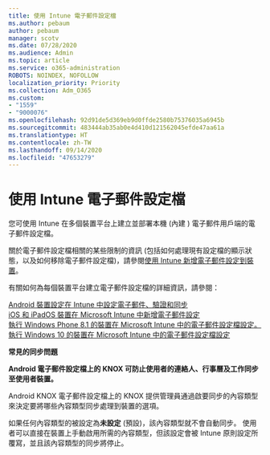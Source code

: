 ```yaml
---
title: 使用 Intune 電子郵件設定檔
ms.author: pebaum
author: pebaum
manager: scotv
ms.date: 07/28/2020
ms.audience: Admin
ms.topic: article
ms.service: o365-administration
ROBOTS: NOINDEX, NOFOLLOW
localization_priority: Priority
ms.collection: Adm_O365
ms.custom:
- "1559"
- "9000076"
ms.openlocfilehash: 92d91de5d369eb9d0ffde2580b75376035a6945b
ms.sourcegitcommit: 483444ab35ab0e4d410d121562045efde47aa61a
ms.translationtype: HT
ms.contentlocale: zh-TW
ms.lasthandoff: 09/14/2020
ms.locfileid: "47653279"
---
```

# <a name="using-email-profiles-with-intune"></a>使用 Intune 電子郵件設定檔

您可使用 Intune 在多個裝置平台上建立並部署本機 (內建 ) 電子郵件用戶端的電子郵件設定檔。

關於電子郵件設定檔相關的某些限制的資訊 (包括如何處理現有設定檔的顯示狀態，以及如何移除電子郵件設定檔)，請參閱[使用 Intune 新增電子郵件設定到裝置](https://docs.microsoft.com/intune/email-settings-configure)。

有關如何為每個裝置平台建立電子郵件設定檔的詳細資訊，請參閱：

[Android 裝置設定在 Intune 中設定電子郵件、驗證和同步](https://docs.microsoft.com/intune/email-settings-android)  
[iOS 和 iPadOS 裝置在 Microsoft Intune 中新增電子郵件設定](https://docs.microsoft.com/intune/email-settings-ios)  
[執行 Windows Phone 8.1 的裝置在 Microsoft Intune 中的電子郵件設定檔設定。](https://docs.microsoft.com/intune/email-settings-windows-phone-8-1)  
[執行 Windows 10 的裝置在 Microsoft Intune 中的電子郵件設定檔設定](https://docs.microsoft.com/intune/email-settings-windows-10)

**常見的同步問題**

**Android 電子郵件設定檔上的 KNOX 可防止使用者的連絡人、行事曆及工作同步至使用者裝置。**

Android KNOX 電子郵件設定檔上的 KNOX 提供管理員通過啟要同步的內容類型來決定要將哪些內容類型同步處理到裝置的選項。

如果任何內容類型的被設定為**未設定** (預設)，該內容類型就不會自動同步。 使用者可以直接在裝置上手動啟用所需的內容類型，但該設定會被 Intune 原則設定所覆寫，並且該內容類型的同步將停止。


